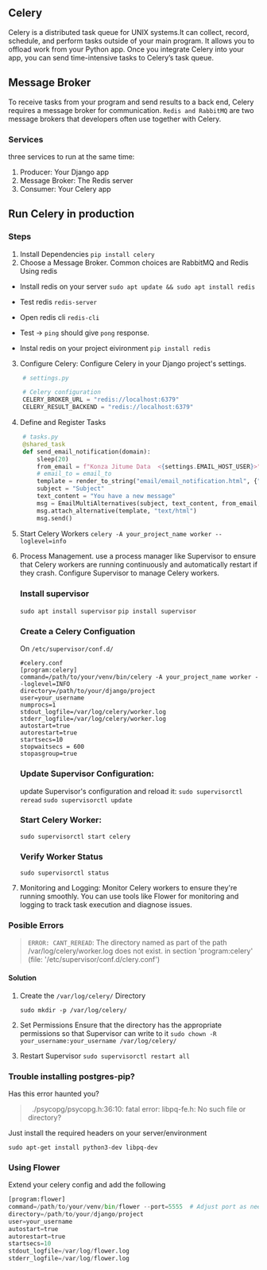 ## Celery
Celery is a distributed task queue for UNIX systems.It can collect, record, schedule, and perform tasks outside of your main program. It allows you to offload work from your Python app. Once you integrate Celery into your app, you can send time-intensive tasks to Celery’s task queue.

## Message Broker
To receive tasks from your program and send results to a back end, Celery requires a message broker for communication. `Redis and RabbitMQ` are two message brokers that developers often use together with Celery.

### Services
three services to run at the same time:

1. Producer: Your Django app
2. Message Broker: The Redis server
3. Consumer: Your Celery app


## Run Celery in production
### Steps
1. Install Dependencies
   `pip install celery`
2. Choose a Message Broker. Common choices are RabbitMQ and Redis
Using redis
- Install redis on your server `sudo apt update && sudo apt install redis`
- Test redis
  `redis-server`
- Open redis cli
  `redis-cli`
- Test -> `ping` should give `pong` response.

- Instal redis on your project eivironment
  `pip install redis`

3. Configure Celery: Configure Celery in your Django project's settings.
```python
    # settings.py

    # Celery configuration
    CELERY_BROKER_URL = "redis://localhost:6379"
    CELERY_RESULT_BACKEND = "redis://localhost:6379"
```

4. Define and Register Tasks
```python
    # tasks.py
    @shared_task
    def send_email_notification(domain):
        sleep(20)
        from_email = f"Konza Jitume Data  <{settings.EMAIL_HOST_USER}>"
        # email_to = email_to
        template = render_to_string("email/email_notification.html", {"domain": domain})
        subject = "Subject"
        text_content = "You have a new message"
        msg = EmailMultiAlternatives(subject, text_content, from_email, to=['example@example.com'])
        msg.attach_alternative(template, "text/html")
        msg.send()
```

5. Start Celery Workers
`celery -A your_project_name worker --loglevel=info`

6. Process Management. use a process manager like Supervisor to ensure that Celery workers are running continuously and automatically restart if they crash. Configure Supervisor to manage Celery workers.
    ### Install supervisor
    `sudo apt install supervisor`
    `pip install supervisor`
    ### Create a Celery Configuation
    On `/etc/supervisor/conf.d/`
    ```celery
    #celery.conf
    [program:celery]
    command=/path/to/your/venv/bin/celery -A your_project_name worker --loglevel=INFO
    directory=/path/to/your/django/project
    user=your_username
    numprocs=1
    stdout_logfile=/var/log/celery/worker.log
    stderr_logfile=/var/log/celery/worker.log
    autostart=true
    autorestart=true
    startsecs=10
    stopwaitsecs = 600
    stopasgroup=true
    ```
    ### Update Supervisor Configuration:
    update Supervisor's configuration and reload it:
    `sudo supervisorctl reread`
    `sudo supervisorctl update`

    ### Start Celery Worker:
    `sudo supervisorctl start celery`

    ### Verify Worker Status
    `sudo supervisorctl status`



7. Monitoring and Logging: Monitor Celery workers to ensure they're running smoothly. You can use tools like Flower for monitoring and logging to track task execution and diagnose issues.

### Posible Errors
> `ERROR: CANT_REREAD`: The directory named as part of the path /var/log/celery/worker.log does not exist. in section 'program:celery' (file: '/etc/supervisor/conf.d/clery.conf')

#### Solution
1. Create the `/var/log/celery/` Directory

    `sudo mkdir -p /var/log/celery/`

2. Set Permissions
Ensure that the directory has the appropriate permissions so that Supervisor can write to it
`sudo chown -R your_username:your_username /var/log/celery/`

3. Restart Supervisor
   `sudo supervisorctl restart all`

### Trouble installing postgres-pip?
Has this error haunted you?
>  ./psycopg/psycopg.h:36:10: fatal error: libpq-fe.h: No such file or directory?

Just install the required headers on your server/environment

`sudo apt-get install python3-dev libpq-dev`

### Using Flower
Extend your celery config and add the following 
```python
[program:flower]
command=/path/to/your/venv/bin/flower --port=5555  # Adjust port as needed
directory=/path/to/your/django/project
user=your_username
autostart=true
autorestart=true
startsecs=10
stdout_logfile=/var/log/flower.log
stderr_logfile=/var/log/flower.log
```
